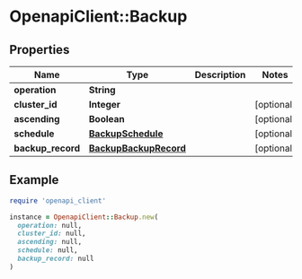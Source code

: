 # OpenapiClient::Backup

## Properties

| Name | Type | Description | Notes |
| ---- | ---- | ----------- | ----- |
| **operation** | **String** |  |  |
| **cluster_id** | **Integer** |  | [optional] |
| **ascending** | **Boolean** |  | [optional] |
| **schedule** | [**BackupSchedule**](BackupSchedule.md) |  | [optional] |
| **backup_record** | [**BackupBackupRecord**](BackupBackupRecord.md) |  | [optional] |

## Example

```ruby
require 'openapi_client'

instance = OpenapiClient::Backup.new(
  operation: null,
  cluster_id: null,
  ascending: null,
  schedule: null,
  backup_record: null
)
```

